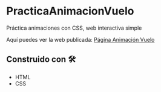 # PracticaAnimacionVuelo

Práctica animaciones con CSS, web interactiva simple


Aquí puedes ver la web publicada: <a href="https://nickochamorro.github.io/CursoGSAP-Basics/" target="_blank">Página Animación Vuelo</a>

## Construido con 🛠️

* HTML
* CSS
